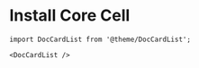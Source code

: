 # Install Core Cell

```mdx-code-block
import DocCardList from '@theme/DocCardList';

<DocCardList />
```
